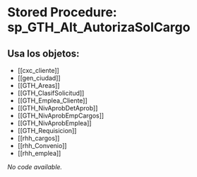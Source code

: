 # Stored Procedure: sp_GTH_Alt_AutorizaSolCargo

## Usa los objetos:
- [[cxc_cliente]]
- [[gen_ciudad]]
- [[GTH_Areas]]
- [[GTH_ClasifSolicitud]]
- [[GTH_Emplea_Cliente]]
- [[GTH_NivAprobDetAprob]]
- [[GTH_NivAprobEmpCargos]]
- [[GTH_NivAprobEmplea]]
- [[GTH_Requisicion]]
- [[rhh_cargos]]
- [[rhh_Convenio]]
- [[rhh_emplea]]

*No code available.*
